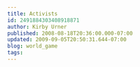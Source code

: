 ```yaml
---
title: Activists
id: 2491884303408918871
author: Kirby Urner
published: 2008-08-18T20:36:00.000-07:00
updated: 2009-09-05T20:50:31.644-07:00
blog: world_game
tags: 
---
```


